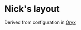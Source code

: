 # Nick's layout
Derived from configuration in 
[Oryx](https://configure.zsa.io/moonlander/layouts/gqXJ4/latest/0)
